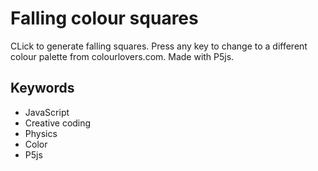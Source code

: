 # Falling colour squares

CLick to generate falling squares. Press any key to change to a different colour palette from colourlovers.com. Made with P5js.

## Keywords

- JavaScript
- Creative coding
- Physics
- Color
- P5js
